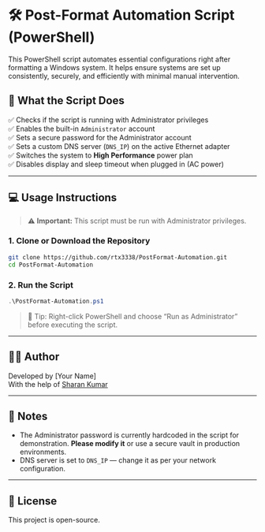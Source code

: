# 🛠️ Post-Format Automation Script (PowerShell)

This PowerShell script automates essential configurations right after formatting a Windows system. It helps ensure systems are set up consistently, securely, and efficiently with minimal manual intervention.

## 🔧 What the Script Does

✅ Checks if the script is running with Administrator privileges  
✅ Enables the built-in `Administrator` account  
✅ Sets a secure password for the Administrator account  
✅ Sets a custom DNS server (`DNS_IP`) on the active Ethernet adapter  
✅ Switches the system to **High Performance** power plan  
✅ Disables display and sleep timeout when plugged in (AC power)

---

## 💻 Usage Instructions

> ⚠️ **Important:** This script must be run with Administrator privileges.

### 1. Clone or Download the Repository

```bash
git clone https://github.com/rtx3338/PostFormat-Automation.git
cd PostFormat-Automation
```

### 2. Run the Script

```powershell
.\PostFormat-Automation.ps1
```

> 🧠 Tip: Right-click PowerShell and choose “Run as Administrator” before executing the script.

---

## 👨‍💻 Author

Developed by [Your Name]  
With the help of [Sharan Kumar](https://www.linkedin.com/in/sharankumar-/)

---

## 📌 Notes

- The Administrator password is currently hardcoded in the script for demonstration. **Please modify it** or use a secure vault in production environments.
- DNS server is set to `DNS_IP` — change it as per your network configuration.

---

## 📄 License

This project is open-source.